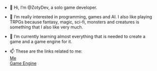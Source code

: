 - 👋 Hi, I’m @ZotyDev, a solo game developer.
- 👀 I’m really interested in programming, games and AI. I also like playing TRPGs because fantasy, magic, sci-fi, monsters and creatures is something that I also like very much.
- 🌱 I’m currently learning almost everything that is needed to create a game and a game engine for it.

- 📫 These are the links related to me: <br>
[Me](https://zoty.dev) <br>
[Game Engine](http://unnamedengine.com)
